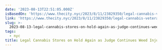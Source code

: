 ```yaml
---
date: '2023-08-13T22:51:05.000Z'
isBasedOn: 'https://www.thecity.nyc/2023/8/11/23829350/legal-cannabis-veterans-injunction'
link: 'https://www.thecity.nyc/2023/8/11/23829350/legal-cannabis-veterans-injunction'
slug: >-
  2023-08-13-legal-cannabis-stores-on-hold-again-as-judge-continues-weed-injunction-th
tags:
  - nyc
title: Legal Cannabis Stores on Hold Again as Judge Continues Weed Injunction - TH
---
```


